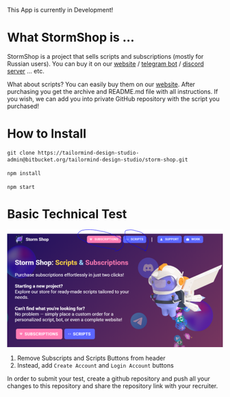 This App is currently in Development!

# What StormShop is ...

StormShop is a project that sells scripts and subscriptions (mostly for Russian users).
You can buy it on our [website](https://nitro-storm.ru) / [telegram bot](https://t.me/storm_nitro_shop_bot) / [discord server](https://discord.gg/BNsV86yGQA) ... etc.

What about scripts? You can easily buy them on our [website](https://nitro-storm.ru). After purchasing you get the archive and README.md file with all instructions. If you wish, we can add you into private GitHub repository with the script you purchased!

# How to Install

```
git clone https://tailormind-design-studio-admin@bitbucket.org/tailormind-design-studio/storm-shop.git

npm install

npm start
```

# Basic Technical Test

![Logo](public/landing.PNG)

1. Remove Subscripts and Scripts Buttons from header
2. Instead, add `Create Account` and `Login Account` buttons

In order to submit your test, create a github repository and push all your changes to this repository and share the repository link with your recruiter.